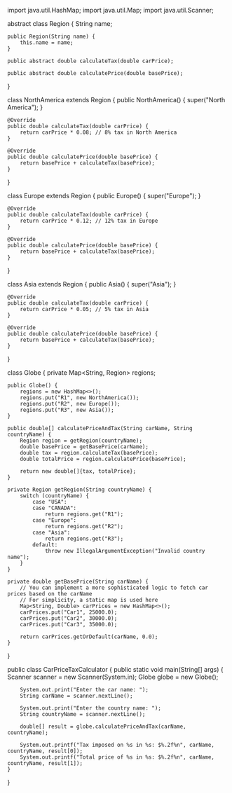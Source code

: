 import java.util.HashMap;
import java.util.Map;
import java.util.Scanner;

abstract class Region {
    String name;

    public Region(String name) {
        this.name = name;
    }

    public abstract double calculateTax(double carPrice);

    public abstract double calculatePrice(double basePrice);
}

class NorthAmerica extends Region {
    public NorthAmerica() {
        super("North America");
    }

    @Override
    public double calculateTax(double carPrice) {
        return carPrice * 0.08; // 8% tax in North America
    }

    @Override
    public double calculatePrice(double basePrice) {
        return basePrice + calculateTax(basePrice);
    }
}

class Europe extends Region {
    public Europe() {
        super("Europe");
    }

    @Override
    public double calculateTax(double carPrice) {
        return carPrice * 0.12; // 12% tax in Europe
    }

    @Override
    public double calculatePrice(double basePrice) {
        return basePrice + calculateTax(basePrice);
    }
}

class Asia extends Region {
    public Asia() {
        super("Asia");
    }

    @Override
    public double calculateTax(double carPrice) {
        return carPrice * 0.05; // 5% tax in Asia
    }

    @Override
    public double calculatePrice(double basePrice) {
        return basePrice + calculateTax(basePrice);
    }
}

class Globe {
    private Map<String, Region> regions;

    public Globe() {
        regions = new HashMap<>();
        regions.put("R1", new NorthAmerica());
        regions.put("R2", new Europe());
        regions.put("R3", new Asia());
    }

    public double[] calculatePriceAndTax(String carName, String countryName) {
        Region region = getRegion(countryName);
        double basePrice = getBasePrice(carName);
        double tax = region.calculateTax(basePrice);
        double totalPrice = region.calculatePrice(basePrice);

        return new double[]{tax, totalPrice};
    }

    private Region getRegion(String countryName) {
        switch (countryName) {
            case "USA":
            case "CANADA":
                return regions.get("R1");
            case "Europe":
                return regions.get("R2");
            case "Asia":
                return regions.get("R3");
            default:
                throw new IllegalArgumentException("Invalid country name");
        }
    }

    private double getBasePrice(String carName) {
        // You can implement a more sophisticated logic to fetch car prices based on the carName
        // For simplicity, a static map is used here
        Map<String, Double> carPrices = new HashMap<>();
        carPrices.put("Car1", 25000.0);
        carPrices.put("Car2", 30000.0);
        carPrices.put("Car3", 35000.0);

        return carPrices.getOrDefault(carName, 0.0);
    }
}

public class CarPriceTaxCalculator {
    public static void main(String[] args) {
        Scanner scanner = new Scanner(System.in);
        Globe globe = new Globe();

        System.out.print("Enter the car name: ");
        String carName = scanner.nextLine();

        System.out.print("Enter the country name: ");
        String countryName = scanner.nextLine();

        double[] result = globe.calculatePriceAndTax(carName, countryName);

        System.out.printf("Tax imposed on %s in %s: $%.2f%n", carName, countryName, result[0]);
        System.out.printf("Total price of %s in %s: $%.2f%n", carName, countryName, result[1]);
    }
}
